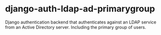 # django-auth-ldap-ad-primarygroup
Django authentication backend that authenticates against an LDAP service from an Active Directory server. Including the primary group of users. 

